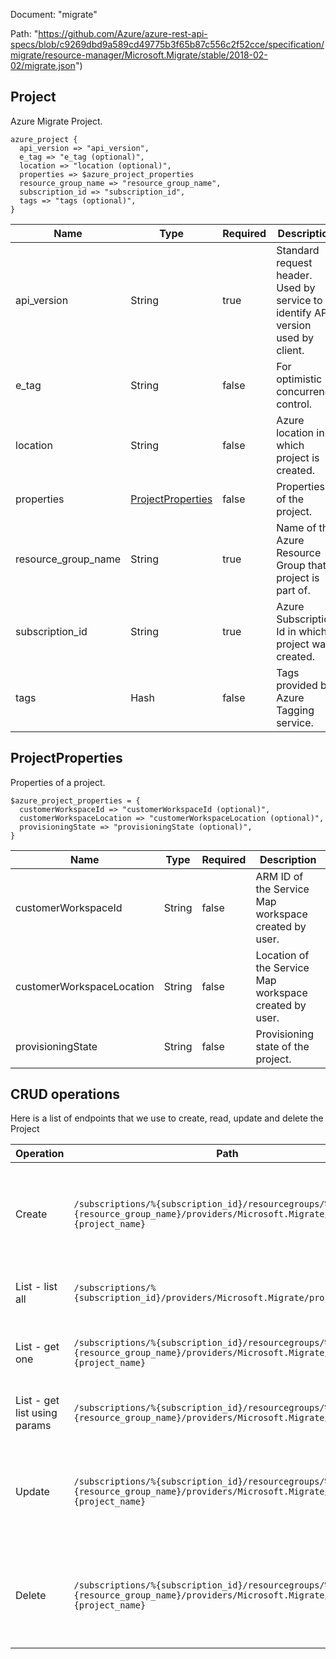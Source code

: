 Document: "migrate"


Path: "https://github.com/Azure/azure-rest-api-specs/blob/c9269dbd9a589cd49775b3f65b87c556c2f52cce/specification/migrate/resource-manager/Microsoft.Migrate/stable/2018-02-02/migrate.json")

## Project

Azure Migrate Project.

```puppet
azure_project {
  api_version => "api_version",
  e_tag => "e_tag (optional)",
  location => "location (optional)",
  properties => $azure_project_properties
  resource_group_name => "resource_group_name",
  subscription_id => "subscription_id",
  tags => "tags (optional)",
}
```

| Name        | Type           | Required       | Description       |
| ------------- | ------------- | ------------- | ------------- |
|api_version | String | true | Standard request header. Used by service to identify API version used by client. |
|e_tag | String | false | For optimistic concurrency control. |
|location | String | false | Azure location in which project is created. |
|properties | [ProjectProperties](#projectproperties) | false | Properties of the project. |
|resource_group_name | String | true | Name of the Azure Resource Group that project is part of. |
|subscription_id | String | true | Azure Subscription Id in which project was created. |
|tags | Hash | false | Tags provided by Azure Tagging service. |
        
## ProjectProperties

Properties of a project.

```puppet
$azure_project_properties = {
  customerWorkspaceId => "customerWorkspaceId (optional)",
  customerWorkspaceLocation => "customerWorkspaceLocation (optional)",
  provisioningState => "provisioningState (optional)",
}
```

| Name        | Type           | Required       | Description       |
| ------------- | ------------- | ------------- | ------------- |
|customerWorkspaceId | String | false | ARM ID of the Service Map workspace created by user. |
|customerWorkspaceLocation | String | false | Location of the Service Map workspace created by user. |
|provisioningState | String | false | Provisioning state of the project. |



## CRUD operations

Here is a list of endpoints that we use to create, read, update and delete the Project

| Operation | Path | Verb | Description | OperationID |
| ------------- | ------------- | ------------- | ------------- | ------------- |
|Create|`/subscriptions/%{subscription_id}/resourcegroups/%{resource_group_name}/providers/Microsoft.Migrate/projects/%{project_name}`|Put|Create a project with specified name. If a project already exists, update it.|Projects_Create|
|List - list all|`/subscriptions/%{subscription_id}/providers/Microsoft.Migrate/projects`|Get|Get all the projects in the subscription.|Projects_ListBySubscription|
|List - get one|`/subscriptions/%{subscription_id}/resourcegroups/%{resource_group_name}/providers/Microsoft.Migrate/projects/%{project_name}`|Get|Get the project with the specified name.|Projects_Get|
|List - get list using params|`/subscriptions/%{subscription_id}/resourcegroups/%{resource_group_name}/providers/Microsoft.Migrate/projects`|Get|Get all the projects in the resource group.|Projects_ListByResourceGroup|
|Update|`/subscriptions/%{subscription_id}/resourcegroups/%{resource_group_name}/providers/Microsoft.Migrate/projects/%{project_name}`|Put|Create a project with specified name. If a project already exists, update it.|Projects_Create|
|Delete|`/subscriptions/%{subscription_id}/resourcegroups/%{resource_group_name}/providers/Microsoft.Migrate/projects/%{project_name}`|Delete|Delete the project. Deleting non-existent project is a no-operation.|Projects_Delete|
